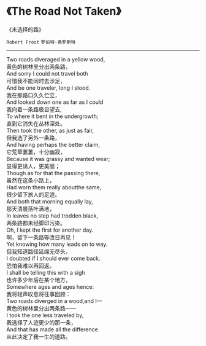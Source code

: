 # 《The Road Not Taken》

《未选择的路》

`Robert Frost`
`罗伯特·弗罗斯特`

---

Two roads diveraged in a yellow wood,  
黄色的树林里分出两条路，  
And sorry I could not travel both  
可惜我不能同时去涉足，  
And be one traveler, long I stood.  
我在那路口久久伫立，  
And looked down one as far as I could  
我向着一条路极目望去,  
To where it bent in the undergrowth;  
直到它消失在丛林深处。  
Then took the other, as just as fair,  
但我选了另外一条路，  
And having perhaps the better claim,  
它荒草萋萋，十分幽寂，  
Because it was grassy and wanted wear;  
显得更诱人，更美丽；  
Though as for that the passing there,  
虽然在这条小路上，  
Had worn them really aboutthe same,  
很少留下旅人的足迹。  
And both that morning equally lay,  
那天清晨落叶满地，  
In leaves no step had trodden black,  
两条路都未经脚印污染。  
Oh, I kept the first for another day.  
啊，留下一条路等改日再见！  
Yet knowing how many leads on to way.  
但我知道路径延绵无尽头，  
I doubted if I should ever come back.  
恐怕我难以再回返。  
I shall be telling this with a sigh  
也许多少年后在某个地方，  
Somewhere ages and ages hence:  
我将轻声叹息将往事回顾：  
Two roads diverged in a wood,and I—  
黄色的树林里分出两条路——  
I took the one less traveled by,  
我选择了人迹更少的那一条，  
And that has made all the difference  
从此决定了我一生的道路。  
